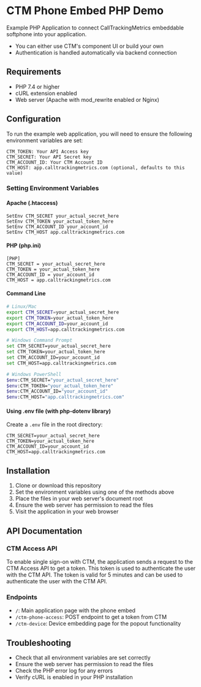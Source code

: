 # CTM Phone Embed PHP Demo

Example PHP Application to connect CallTrackingMetrics embeddable softphone into your application.

  * You can either use CTM's component UI or build your own
  * Authentication is handled automatically via backend connection

## Requirements

* PHP 7.4 or higher
* cURL extension enabled
* Web server (Apache with mod_rewrite enabled or Nginx)

## Configuration

To run the example web application, you will need to ensure the following environment variables are set:

```
CTM_TOKEN: Your API Access key
CTM_SECRET: Your API Secret key
CTM_ACCOUNT_ID: Your CTM Account ID
CTM_HOST: app.calltrackingmetrics.com (optional, defaults to this value)
```

### Setting Environment Variables

#### Apache (.htaccess)
```
SetEnv CTM_SECRET your_actual_secret_here
SetEnv CTM_TOKEN your_actual_token_here
SetEnv CTM_ACCOUNT_ID your_account_id
SetEnv CTM_HOST app.calltrackingmetrics.com
```

#### PHP (php.ini)
```
[PHP]
CTM_SECRET = your_actual_secret_here
CTM_TOKEN = your_actual_token_here
CTM_ACCOUNT_ID = your_account_id
CTM_HOST = app.calltrackingmetrics.com
```

#### Command Line
```bash
# Linux/Mac
export CTM_SECRET=your_actual_secret_here
export CTM_TOKEN=your_actual_token_here
export CTM_ACCOUNT_ID=your_account_id
export CTM_HOST=app.calltrackingmetrics.com

# Windows Command Prompt
set CTM_SECRET=your_actual_secret_here
set CTM_TOKEN=your_actual_token_here
set CTM_ACCOUNT_ID=your_account_id
set CTM_HOST=app.calltrackingmetrics.com

# Windows PowerShell
$env:CTM_SECRET="your_actual_secret_here"
$env:CTM_TOKEN="your_actual_token_here"
$env:CTM_ACCOUNT_ID="your_account_id"
$env:CTM_HOST="app.calltrackingmetrics.com"
```

#### Using .env file (with php-dotenv library)
Create a `.env` file in the root directory:
```
CTM_SECRET=your_actual_secret_here
CTM_TOKEN=your_actual_token_here
CTM_ACCOUNT_ID=your_account_id
CTM_HOST=app.calltrackingmetrics.com
```

## Installation

1. Clone or download this repository
2. Set the environment variables using one of the methods above
3. Place the files in your web server's document root
4. Ensure the web server has permission to read the files
5. Visit the application in your web browser

## API Documentation

### CTM Access API
To enable single sign-on with CTM, the application sends a request to the CTM Access API to get a token. This token is used to authenticate the user with the CTM API. The token is valid for 5 minutes and can be used to authenticate the user with the CTM API.

### Endpoints

- `/`: Main application page with the phone embed
- `/ctm-phone-access`: POST endpoint to get a token from CTM
- `/ctm-device`: Device embedding page for the popout functionality

## Troubleshooting

- Check that all environment variables are set correctly
- Ensure the web server has permission to read the files
- Check the PHP error log for any errors
- Verify cURL is enabled in your PHP installation
